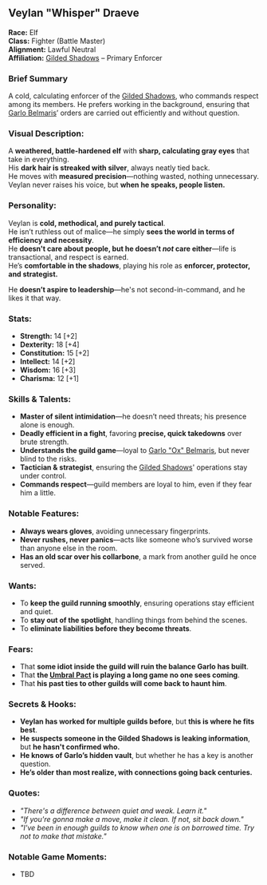 ## Veylan "Whisper" Draeve  

**Race:** Elf  
**Class:** Fighter (Battle Master)  
**Alignment:** Lawful Neutral  
**Affiliation:** [Gilded Shadows](../guilds/GildedShadows.md) – Primary Enforcer  

### Brief Summary
A cold, calculating enforcer of the [Gilded Shadows](../guilds/GildedShadows.md), who commands respect among its members. He prefers working in the background, ensuring that [Garlo Belmaris](../npcs/GarloBelmaris.md)’ orders are carried out efficiently and without question.

### **Visual Description:**  
A **weathered, battle-hardened elf** with **sharp, calculating gray eyes** that take in everything.  
His **dark hair is streaked with silver**, always neatly tied back.  
He moves with **measured precision**—nothing wasted, nothing unnecessary.  
Veylan never raises his voice, but **when he speaks, people listen.**  

### **Personality:**  
Veylan is **cold, methodical, and purely tactical**.  
He isn’t ruthless out of malice—he simply **sees the world in terms of efficiency and necessity**.  
He **doesn't care about people, but he doesn’t *not* care either**—life is transactional, and respect is earned.  
He’s **comfortable in the shadows**, playing his role as **enforcer, protector, and strategist.**  

He **doesn’t aspire to leadership**—he's not second-in-command, and he likes it that way.  

### **Stats:**  
- **Strength:** 14 [+2]  
- **Dexterity:** 18 [+4]  
- **Constitution:** 15 [+2]  
- **Intellect:** 14 [+2]  
- **Wisdom:** 16 [+3]  
- **Charisma:** 12 [+1]  

### **Skills & Talents:**  
- **Master of silent intimidation**—he doesn’t need threats; his presence alone is enough.  
- **Deadly efficient in a fight**, favoring **precise, quick takedowns** over brute strength.  
- **Understands the guild game**—loyal to [Garlo "Ox" Belmaris](../npcs/GarloBelmaris.md), but never blind to the risks.  
- **Tactician & strategist**, ensuring the [Gilded Shadows](../guilds/GildedShadows.md)' operations stay under control.  
- **Commands respect**—guild members are loyal to him, even if they fear him a little.  

### **Notable Features:**  
- **Always wears gloves**, avoiding unnecessary fingerprints.  
- **Never rushes, never panics**—acts like someone who’s survived worse than anyone else in the room.  
- **Has an old scar over his collarbone**, a mark from another guild he once served.  

### **Wants:**  
- To **keep the guild running smoothly**, ensuring operations stay efficient and quiet.  
- To **stay out of the spotlight**, handling things from behind the scenes.  
- To **eliminate liabilities before they become threats**.  

### **Fears:**  
- That **some idiot inside the guild will ruin the balance Garlo has built**.  
- That **the [Umbral Pact](../guilds/UmbralPact.md) is playing a long game no one sees coming**.  
- That **his past ties to other guilds will come back to haunt him**.  

### **Secrets & Hooks:**  
- **Veylan has worked for multiple guilds before**, but **this is where he fits best**.  
- **He suspects someone in the Gilded Shadows is leaking information**, but **he hasn't confirmed who.**  
- **He knows of Garlo’s hidden vault**, but whether he has a key is another question.  
- **He’s older than most realize, with connections going back centuries.**  

### **Quotes:**  
- *"There's a difference between quiet and weak. Learn it."*  
- *"If you're gonna make a move, make it clean. If not, sit back down."*  
- *"I've been in enough guilds to know when one is on borrowed time. Try not to make that mistake."*  

### **Notable Game Moments:**  
- TBD  
